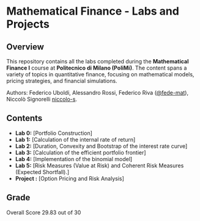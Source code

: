 # Mathematical Finance - Labs and Projects

## Overview

This repository contains all the labs completed during the **Mathematical Finance I** course at **Politecnico di Milano (PoliMi)**. The content spans a variety of topics in quantitative finance, focusing on mathematical models, pricing strategies, and financial simulations.

Authors: Federico Uboldi, Alessandro Rossi, Federico Riva ([@fede-mat](https://github.com/fede-mat)), Niccolò Signorelli [niccolo-s](https://github.com/niccolo-s).

## Contents
- **Lab 0:** [Portfolio Construction]
- **Lab 1:** [Calculation of the internal rate of return]
- **Lab 2:** [Duration, Convexity and Bootstrap of the interest rate curve]
- **Lab 3:** [Calculation of the efficient portfolio frontier]
- **Lab 4:** [Implementation of the binomial model]
- **Lab 5:** [Risk Measures (Value at Risk) and Coherent Risk Measures (Expected Shortfall).]
- **Project :** [Option Pricing and Risk Analysis] 
## Grade
Overall Score 29.83 out of 30 
